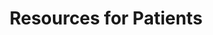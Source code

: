 ---
layout: about
permalink: /resources-for-patients/
title: "Resources for Patients"

# Content
general_content:
  heading: "Resources for Patients"
  text: |
    What is International Patient Access?

    [International Patient Access (IPA)](/what-is-patient-access/){: target="_blank"} enables you to easily and securely access your health data across different healthcare systems and countries, much like how you would manage your bank accounts through online banking. This access is made possible by adhering to the HL7 FHIR (Fast Healthcare Interoperability Resources) standard, which ensures data is shared in a secure and standardized way.

    Benefits of Accessing Your Healthcare Data:

    - Empowerment and Control: By having access to your health data, you can make informed decisions about your care and treatment options. This empowers you to be an active participant in your healthcare journey.

    - Improved Care Coordination: With your data readily available, healthcare providers can better coordinate your care, leading to improved outcomes and a more streamlined healthcare experience.

    - Access Anywhere, Anytime: Regardless of where you are in the world, you can access your vital health information, ensuring you receive accurate and timely care when traveling or relocating.

    - Privacy and Security: The use of international standards like HL7 FHIR ensures that your health data is shared securely, protecting your privacy while allowing necessary access for healthcare providers.

    How to Get Started

    1. Talk to Your Healthcare Provider: Ask if they are using IPA-enabled systems and how you can access your health records.
    2. Use Secure Health Portals: Many healthcare providers offer patient portals where you can safely view your medical records, test results, treatment plans and connect this data to other apps.
    3. Stay Informed: Follow updates to health data access to ensure you're aware of your options.
  image: "/assets/images/adoption.png"

# Testimonials
testimonials:
  list:
    - name: "Digital Square"
      position: ""
      image: "/assets/images/testimonial_3.jpg"
      text: "Ultimately, we believe data standardization will lead to more equitable health care systems and better health outcomes for all."
    - name: "UK Government"
      position: ""
      image: "/assets/images/testimonial_1.jpg"
      text: "G7 ministers have committed to developing internationally shared principles for enabling patient access to health data and promoting the use of open standards for health data for public health."
    - name: "On Connected Care for Canadians Act"
      position: "The Honourable Mark Holland, Minister of Health of Canada"
      image: "/assets/images/testimonial_2.jpg"
      text: "This legislation is about enabling Canadians to access their own health data and to use that information to make better decisions about their health care, no matter where they are receiving it. It will also allow health care professionals to deliver higher quality and coordinated care and make more informed patient decisions."
---